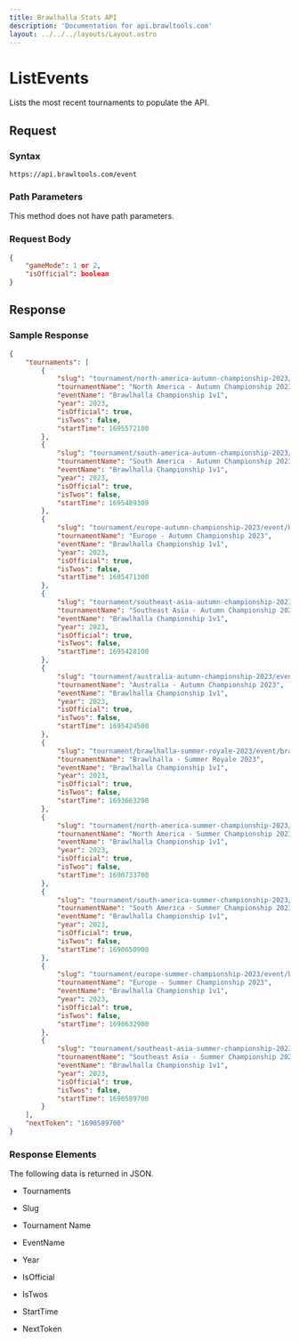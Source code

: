 ```yaml
---
title: Brawlhalla Stats API
description: 'Documentation for api.brawltools.com'
layout: ../../../layouts/Layout.astro
---
```


# ListEvents

Lists the most recent tournaments to populate the API.

## Request

### Syntax

```https://api.brawltools.com/event```

### Path Parameters

This method does not have path parameters.

### Request Body

```json
{
    "gameMode": 1 or 2,
    "isOfficial": boolean
}
```

## Response

### Sample Response

```json
{
    "tournaments": [
        {
            "slug": "tournament/north-america-autumn-championship-2023/event/brawlhalla-championship-1v1",
            "tournamentName": "North America - Autumn Championship 2023",
            "eventName": "Brawlhalla Championship 1v1",
            "year": 2023,
            "isOfficial": true,
            "isTwos": false,
            "startTime": 1695572100
        },
        {
            "slug": "tournament/south-america-autumn-championship-2023/event/brawlhalla-championship-1v1",
            "tournamentName": "South America - Autumn Championship 2023",
            "eventName": "Brawlhalla Championship 1v1",
            "year": 2023,
            "isOfficial": true,
            "isTwos": false,
            "startTime": 1695489300
        },
        {
            "slug": "tournament/europe-autumn-championship-2023/event/brawlhalla-championship-1v1",
            "tournamentName": "Europe - Autumn Championship 2023",
            "eventName": "Brawlhalla Championship 1v1",
            "year": 2023,
            "isOfficial": true,
            "isTwos": false,
            "startTime": 1695471300
        },
        {
            "slug": "tournament/southeast-asia-autumn-championship-2023/event/brawlhalla-championship-1v1",
            "tournamentName": "Southeast Asia - Autumn Championship 2023",
            "eventName": "Brawlhalla Championship 1v1",
            "year": 2023,
            "isOfficial": true,
            "isTwos": false,
            "startTime": 1695428100
        },
        {
            "slug": "tournament/australia-autumn-championship-2023/event/brawlhalla-championship-1v1",
            "tournamentName": "Australia - Autumn Championship 2023",
            "eventName": "Brawlhalla Championship 1v1",
            "year": 2023,
            "isOfficial": true,
            "isTwos": false,
            "startTime": 1695424500
        },
        {
            "slug": "tournament/brawlhalla-summer-royale-2023/event/brawlhalla-championship-1v1",
            "tournamentName": "Brawlhalla - Summer Royale 2023",
            "eventName": "Brawlhalla Championship 1v1",
            "year": 2023,
            "isOfficial": true,
            "isTwos": false,
            "startTime": 1693663200
        },
        {
            "slug": "tournament/north-america-summer-championship-2023/event/brawlhalla-championship-1v1",
            "tournamentName": "North America - Summer Championship 2023",
            "eventName": "Brawlhalla Championship 1v1",
            "year": 2023,
            "isOfficial": true,
            "isTwos": false,
            "startTime": 1690733700
        },
        {
            "slug": "tournament/south-america-summer-championship-2023/event/brawlhalla-championship-1v1",
            "tournamentName": "South America - Summer Championship 2023",
            "eventName": "Brawlhalla Championship 1v1",
            "year": 2023,
            "isOfficial": true,
            "isTwos": false,
            "startTime": 1690650900
        },
        {
            "slug": "tournament/europe-summer-championship-2023/event/brawlhalla-championship-1v1",
            "tournamentName": "Europe - Summer Championship 2023",
            "eventName": "Brawlhalla Championship 1v1",
            "year": 2023,
            "isOfficial": true,
            "isTwos": false,
            "startTime": 1690632900
        },
        {
            "slug": "tournament/southeast-asia-summer-championship-2023/event/brawlhalla-championship-1v1",
            "tournamentName": "Southeast Asia - Summer Championship 2023",
            "eventName": "Brawlhalla Championship 1v1",
            "year": 2023,
            "isOfficial": true,
            "isTwos": false,
            "startTime": 1690589700
        }
    ],
    "nextToken": "1690589700"
}
```

### Response Elements

The following data is returned in JSON.

- Tournaments

- Slug

- Tournament Name

- EventName

- Year

- IsOfficial

- IsTwos

- StartTime

- NextToken